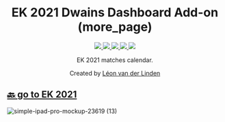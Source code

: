 <h1 align="center">EK 2021 Dwains Dashboard Add-on (more_page)</h1>

<p align="center">
  <a href="https://dwainscheeren.github.io/dwains-lovelace-dashboard/">
    <img src="https://img.shields.io/badge/Dwains%20Dashboard-Default-299ec2.svg" />
  </a>
  <a href="https://github.com/LRvdLinden/LRvdLinden/ek2021_dd_addon">
    <img src="https://img.shields.io/github/v/release/LRvdLinden/ek2021_dd_addon" />
  </a>
      <a href="https://github.com/LRvdLinden/ek2021_dd_addon/commits">
    <img src="https://img.shields.io/github/last-commit/LRvdLinden/ek2021_dd_addon.svg?style=plasticr" />
  </a>
    <a href="https://github.com/LRvdLinden/">
    <img src="https://img.shields.io/github/followers/LRvdLinden?style=social" />
    </a>
    <a href="https://discord.gg/7yt64uX">
    <img src="https://img.shields.io/discord/688401603811999885" />
</a>
</p>

<p align="center">EK 2021 matches calendar.</p>

<p align="center">Created by <a href="https://github.com/LRvdLinden">Léon van der Linden</a>
</p> 

## [🔙 go to EK 2021](https://github.com/LRvdLinden/ek_2021_my_dd_addon)
![simple-ipad-pro-mockup-23619 (13)](https://user-images.githubusercontent.com/77990847/118460329-e1b9dc00-b6fc-11eb-81c6-88a898063025.png)






